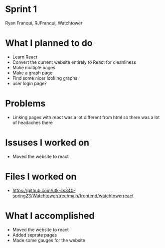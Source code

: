 # Sprint 1 
Ryan Franqui, RJFranqui, Watchtower
# What I planned to do
- Learn React 
- Convert the current website entirely to React for cleanliness 
- Make multiple pages 
- Make a graph page
- Find some nicer looking graphs 
- user login page?
# Problems 
- Linking pages with react was a lot different from html so there was a lot of headaches there 
# Issuses I worked on
- Moved the website to react
# Files I worked on
- https://github.com/utk-cs340-spring23/Watchtower/tree/main/frontend/watchtowerreact
# What I accomplished 
- Moved the website to react
- Added seprate pages
- Made some gauges for the website